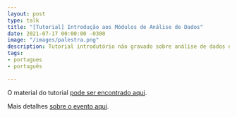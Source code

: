 ```yaml
---
layout: post
type: talk
title: "[Tutorial] Introdução aos Módulos de Análise de Dados"
date: 2021-07-17 00:00:00 -0300
image: "/images/palestra.png"
description: Tutorial introdutório não gravado sobre análise de dados em Python
tags:
- portugues
- português

---
```

O material do tutorial [pode ser encontrado aqui](https://github.com/jtemporal/tutorial-modulos-data-science).

Mais detalhes [sobre o evento aqui](https://2020.pythonnordeste.org/index.html#evento).